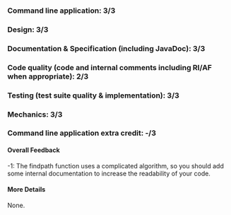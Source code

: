 ### Command line application: 3/3

### Design: 3/3

### Documentation & Specification (including JavaDoc): 3/3

### Code quality (code and internal comments including RI/AF when appropriate): 2/3

### Testing (test suite quality & implementation): 3/3

### Mechanics: 3/3

### Command line application extra credit:  -/3

#### Overall Feedback

-1: The findpath function uses a complicated algorithm, so you should add some internal documentation to increase the readability of your code. 

#### More Details

None.

